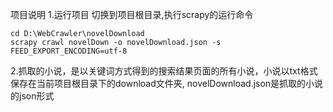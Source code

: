 项目说明
1.运行项目
	切换到项目根目录,执行scrapy的运行命令
	
	cd D:\WebCrawler\novelDownload
	scrapy crawl novelDown -o novelDownload.json -s FEED_EXPORT_ENCODING=utf-8
	
2.抓取的小说，是以关键词方式得到的搜索结果页面的所有小说，小说以txt格式保存在当前项目根目录下的download文件夹,
novelDownload.json是抓取的小说的json形式
